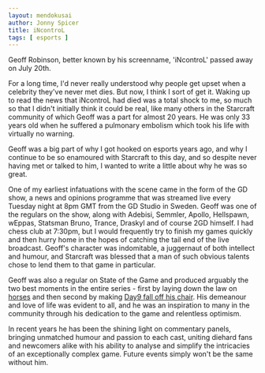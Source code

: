 ```yaml
---
layout: mendokusai
author: Jonny Spicer
title: iNcontroL
tags: [ esports ]
---
```

Geoff Robinson, better known by his screenname, 'iNcontroL' passed away on July 20th.

For a long time, I'd never really understood why people get upset when a celebrity they've never met dies. But now, I think I sort of get it. Waking up to read the news that iNcontroL had died was a total shock to me, so much so that I didn't initially think it could be real, like many others in the Starcraft community of which Geoff was a part for almost 20 years. He was only 33 years old when he suffered a pulmonary embolism which took his life with virtually no warning.

Geoff was a big part of why I got hooked on esports years ago, and why I continue to be so enamoured with Starcraft to this day, and so despite never having met or talked to him, I wanted to write a little about why he was so great.

One of my earliest infatuations with the scene came in the form of the GD show, a news and opinions programme that was streamed live every Tuesday night at 8pm GMT from the GD Studio in Sweden. Geoff was one of the
regulars on the show, along with Adebisi, Semmler, Apollo, Hellspawn, wEppas, Statsman Bruno, Trance, Draskyl and of course 2GD himself. I had chess club at 7:30pm, but I would frequently try to finish my games quickly and then hurry home in the hopes of catching the tail end of the live broadcast. Geoff's character was indomitable, a juggernaut of both intellect and humour, and Starcraft was blessed that a man of such
obvious talents chose to lend them to that game in particular.

Geoff was also a regular on State of the Game and produced arguably the two best moments in the entire series - first by laying down the law on [horses](https://www.youtube.com/watch?v=9iSb5-X_2do&t=1s) and then second by making [Day9 fall off his chair](https://www.youtube.com/watch?v=fEcsmUx8CzU). His demeanour and love of life was evident to all, and he was an inspiration to many in the community through his dedication to the game and relentless optimism.

In recent years he has been the shining light on commentary panels, bringing unmatched humour and passion to each cast, uniting diehard fans and newcomers alike with his ability to analyse and simplify the intricacies of an exceptionally complex game. Future events simply won't be the same without him.